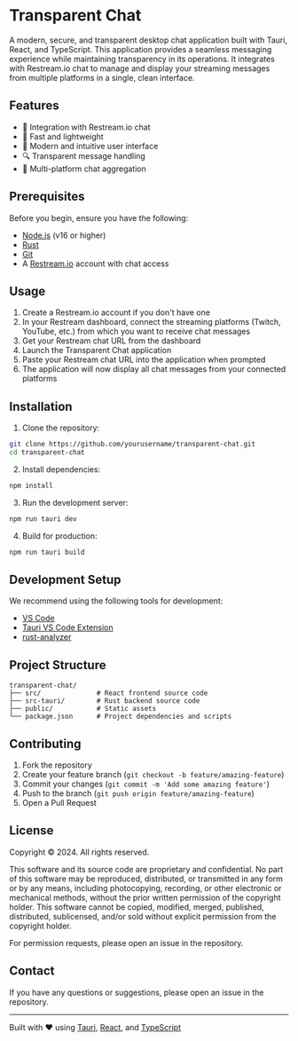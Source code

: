 # Transparent Chat

A modern, secure, and transparent desktop chat application built with Tauri, React, and TypeScript. This application provides a seamless messaging experience while maintaining transparency in its operations. It integrates with Restream.io chat to manage and display your streaming messages from multiple platforms in a single, clean interface.

## Features

- 🔗 Integration with Restream.io chat
- 🚀 Fast and lightweight
- 🎨 Modern and intuitive user interface
- 🔍 Transparent message handling
- 🔄 Multi-platform chat aggregation

## Prerequisites

Before you begin, ensure you have the following:
- [Node.js](https://nodejs.org/) (v16 or higher)
- [Rust](https://www.rust-lang.org/tools/install)
- [Git](https://git-scm.com/)
- A [Restream.io](https://restream.io/) account with chat access

## Usage

1. Create a Restream.io account if you don't have one
2. In your Restream dashboard, connect the streaming platforms (Twitch, YouTube, etc.) from which you want to receive chat messages
3. Get your Restream chat URL from the dashboard
4. Launch the Transparent Chat application
5. Paste your Restream chat URL into the application when prompted
6. The application will now display all chat messages from your connected platforms

## Installation

1. Clone the repository:
```bash
git clone https://github.com/yourusername/transparent-chat.git
cd transparent-chat
```

2. Install dependencies:
```bash
npm install
```

3. Run the development server:
```bash
npm run tauri dev
```

4. Build for production:
```bash
npm run tauri build
```

## Development Setup

We recommend using the following tools for development:
- [VS Code](https://code.visualstudio.com/)
- [Tauri VS Code Extension](https://marketplace.visualstudio.com/items?itemName=tauri-apps.tauri-vscode)
- [rust-analyzer](https://marketplace.visualstudio.com/items?itemName=rust-lang.rust-analyzer)

## Project Structure

```
transparent-chat/
├── src/              # React frontend source code
├── src-tauri/        # Rust backend source code
├── public/           # Static assets
└── package.json      # Project dependencies and scripts
```

## Contributing

1. Fork the repository
2. Create your feature branch (`git checkout -b feature/amazing-feature`)
3. Commit your changes (`git commit -m 'Add some amazing feature'`)
4. Push to the branch (`git push origin feature/amazing-feature`)
5. Open a Pull Request

## License

Copyright © 2024. All rights reserved.

This software and its source code are proprietary and confidential. No part of this software may be reproduced, distributed, or transmitted in any form or by any means, including photocopying, recording, or other electronic or mechanical methods, without the prior written permission of the copyright holder. This software cannot be copied, modified, merged, published, distributed, sublicensed, and/or sold without explicit permission from the copyright holder.

For permission requests, please open an issue in the repository.

## Contact

If you have any questions or suggestions, please open an issue in the repository.

---

Built with ❤️ using [Tauri](https://tauri.app/), [React](https://reactjs.org/), and [TypeScript](https://www.typescriptlang.org/)
